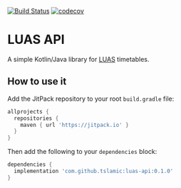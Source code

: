 [![Build Status](https://travis-ci.org/tslamic/luas-api.svg?branch=master)](https://travis-ci.org/tslamic/luas-api)
[![codecov](https://codecov.io/gh/tslamic/luas-api/branch/master/graph/badge.svg)](https://codecov.io/gh/tslamic/luas-api)

# LUAS API

A simple Kotlin/Java library for [LUAS](https://www.luas.ie/) timetables.

## How to use it

Add the JitPack repository to your root `build.gradle` file:

```groovy
allprojects {
  repositories {
    maven { url 'https://jitpack.io' }
  }
}
```

Then add the following to your `dependencies` block:

```groovy
dependencies {
  implementation 'com.github.tslamic:luas-api:0.1.0'
}
```
